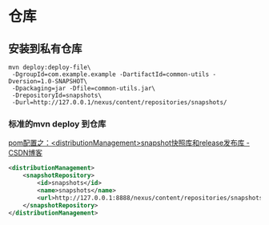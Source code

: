 # 仓库

## 安装到私有仓库

```shell
mvn deploy:deploy-file\
 -DgroupId=com.example.example -DartifactId=common-utils -Dversion=1.0-SNAPSHOT\
 -Dpackaging=jar -Dfile=common-utils.jar\
 -DrepositoryId=snapshots\
 -Durl=http://127.0.0.1/nexus/content/repositories/snapshots/
```

### 标准的mvn deploy 到仓库

[pom配置之：&lt;distributionManagement&gt;snapshot快照库和release发布库 - CSDN博客](http://blog.csdn.net/aitangyong/article/details/53332091)

```xml
<distributionManagement>
    <snapshotRepository>
        <id>snapshots</id>
        <name>snapshots</name>
        <url>http://127.0.0.1:8888/nexus/content/repositories/snapshots/</url>
    </snapshotRepository>
</distributionManagement>
```